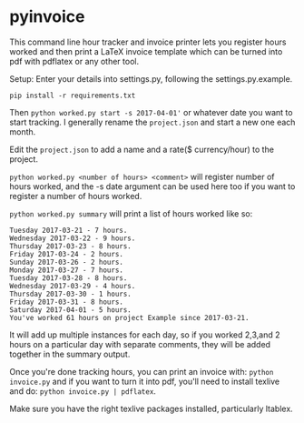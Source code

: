 # pyinvoice

This command line hour tracker and invoice printer lets you register hours worked and then print a LaTeX invoice template which can be turned into pdf with pdflatex or any other tool.

Setup:
Enter your details into settings.py, following the settings.py.example.

`pip install -r requirements.txt`

Then `python worked.py start -s 2017-04-01'` or whatever date you want to start tracking. I generally rename the `project.json` and start a new one each month.

Edit the `project.json` to add a name and a rate($ currency/hour) to the project.

`python worked.py <number of hours> <comment>` will register number of hours worked, and the -s date argument can be used here too if you want to register a number of hours worked.

`python worked.py summary` will print a list of hours worked like so:

`Tuesday 2017-03-21 - 7 hours.`  
`Wednesday 2017-03-22 - 9 hours.`  
`Thursday 2017-03-23 - 8 hours.`  
`Friday 2017-03-24 - 2 hours.`  
`Sunday 2017-03-26 - 2 hours.`  
`Monday 2017-03-27 - 7 hours.`  
`Tuesday 2017-03-28 - 8 hours.`  
`Wednesday 2017-03-29 - 4 hours.`  
`Thursday 2017-03-30 - 1 hours.`  
`Friday 2017-03-31 - 8 hours.`  
`Saturday 2017-04-01 - 5 hours.`  
`You've worked 61 hours on project Example since 2017-03-21.`  

It will add up multiple instances for each day, so if you worked 2,3,and 2 hours on a particular day with separate comments, they will be added together in the summary output.

Once you're done tracking hours, you can print an invoice with:
`python invoice.py` and if you want to turn it into pdf, you'll need to install texlive and do:
`python invoice.py | pdflatex`.

Make sure you have the right texlive packages installed, particularly ltablex.
